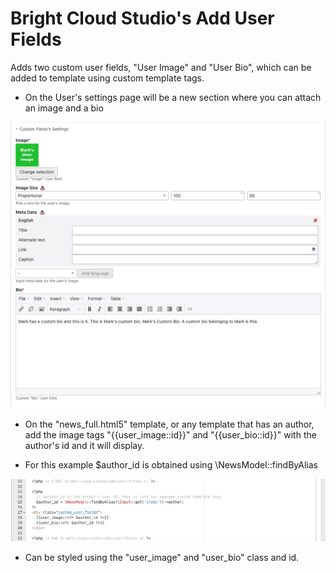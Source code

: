 # Bright Cloud Studio's Add User Fields
Adds two custom user fields, "User Image" and "User Bio", which can be added to template using custom template tags.



- On the User's settings page will be a new section where you can attach an image and a bio

![Example Image 1](https://raw.githubusercontent.com/bright-cloud-studio/add-user-fields/main/images/ss_1.png)



- On the "news_full.html5" template, or any template that has an author, add the image tags "{{user_image::id}}" and "{{user_bio::id}}" with the author's id and it will display.
* For this example $author_id is obtained using \NewsModel::findByAlias

![Example Image 2](https://raw.githubusercontent.com/bright-cloud-studio/add-user-fields/main/images/ss_2.png)


- Can be styled using the "user_image" and "user_bio" class and id.
